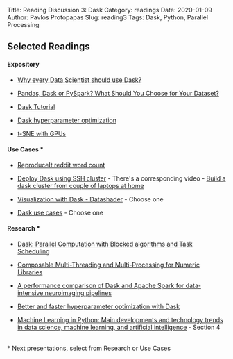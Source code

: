 Title: Reading Discussion 3: Dask 
Category: readings
Date: 2020-01-09
Author: Pavlos Protopapas
Slug: reading3
Tags: Dask, Python, Parallel Processing

## Selected Readings
#### Expository	
- [Why every Data Scientist should use Dask?](https://towardsdatascience.com/why-every-data-scientist-should-use-dask-81b2b850e15b)

- [Pandas, Dask or PySpark? What Should You Choose for Your Dataset?](https://medium.com/datadriveninvestor/pandas-dask-or-pyspark-what-should-you-choose-for-your-dataset-c0f67e1b1d36) 

- [Dask Tutorial](https://tutorial.dask.org/)

- [Dask hyperparameter optimization](https://stsievert.com/blog/2019/09/27/dask-hyperparam-opt/ )

- [t-SNE with GPUs](https://medium.com/rapids-ai/tsne-with-gpus-hours-to-seconds-9d9c17c941db)

#### Use Cases *
- [ReproduceIt reddit word count](https://extrapolations.dev/blog/2015/07/reproduceit-reddit-word-count-dask/)

- [Deploy Dask using SSH cluster](https://docs.dask.org/en/latest/setup/ssh.html) - There's a corresponding video - [Build a dask cluster from couple of laptops at home](https://www.youtube.com/watch?v=Db4Gk18bs50&feature=emb_err_woyt)  

- [Visualization with Dask - Datashader](https://datashader.org/topics/index.html)  - Choose one

- [Dask use cases](https://stories.dask.org/en/latest/)   - Choose one

#### Research  *
- [Dask: Parallel Computation with Blocked algorithms
and Task Scheduling](https://citeseerx.ist.psu.edu/viewdoc/download?doi=10.1.1.825.5314&rep=rep1&type=pdf)

- [Composable Multi-Threading and Multi-Processing for
Numeric Libraries](https://conference.scipy.org/proceedings/scipy2018/pdfs/anton_malakhov.pdf)

- [A performance comparison of Dask and Apache Spark for data-intensive neuroimaging pipelines](https://arxiv.org/pdf/1907.13030.pdf)

- [Better and faster hyperparameter optimization with
Dask](https://conference.scipy.org/proceedings/scipy2019/pdfs/scott_sievert.pdf
)

- [Machine Learning in Python: Main developments and technology trends in data science, machine learning, and artificial intelligence](https://arxiv.org/pdf/2002.04803.pdf) - Section 4


<br>
* Next presentations, select from Research or Use Cases

